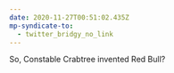 ```yaml
---
date: 2020-11-27T00:51:02.435Z
mp-syndicate-to:
  - twitter_bridgy_no_link
---
```


So, Constable Crabtree invented Red Bull?
